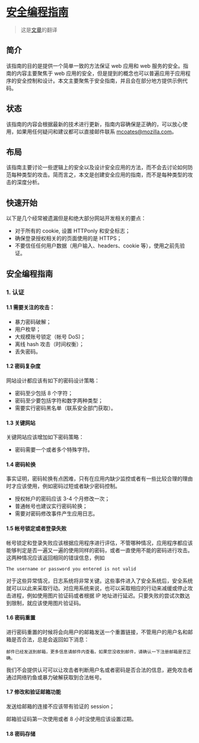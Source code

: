 # [安全编程指南](https://wiki.mozilla.org/WebAppSec/Secure_Coding_Guidelines)


> 这是[文章](https://wiki.mozilla.org/WebAppSec/Secure_Coding_Guidelines)的翻译

## 简介
该指南的目的是提供一个简单一致的方法保证 web 应用和 web 服务的安全。指南的内容主要聚焦于 web 应用的安全，但是提到的概念也可以普遍应用于应用程序的安全控制和设计。本文主要聚焦于安全指南，并且会在部分地方提供示例代码。

## 状态
该指南的内容会根据最新的技术进行更新，指南内容确保是正确的，可以放心使用，如果用任何疑问和建议都可以直接邮件联系 mcoates@mozilla.com。

## 布局
该指南主要讨论一些逻辑上的安全以及设计安全应用的方法，而不会去讨论如何防范每种类型的攻击。简而言之，本文是创建安全应用的指南，而不是每种类型的攻击的深度分析。

## 快速开始
以下是几个经常被遗漏但是和绝大部分网站开发相关的要点：<br>
 * 对于所有的 cookie, 设置 HTTPonly 和安全标志；<br>
 * 确保登录授权相关的的页面使用的是 HTTPS；<br>
 * 不要信任任何用户数据（用户输入、headers、cookie 等），使用之前先验证。

## 安全编程指南

### 1. 认证
#### 1.1 需要关注的攻击：

 * 暴力密码破解；
 * 用户枚举；
 * 大规模账号锁定（帐号 DoS)；
 * 离线 hash 攻击（时间权衡）；
 * 丢失密码。

#### 1.2 密码复杂度
网站设计都应该有如下的密码设计策略：

* 密码至少包括 8 个字符；
* 密码至少要包括字符和数字两种类型；
* 需要实行密码黑名单（联系安全部门获取）。

#### 1.3 关键网站
关键网站应该增加如下密码策略：

* 密码需要一个或者多个特殊字符。

#### 1.4 密码轮换
事实证明，密码轮换有点困难，只有在应用内缺少监控或者有一些比较合理的理由时才应该使用，例如密码过短或者缺少密码控制。

* 授权帐户的密码应该 3-4 个月修改一次；
* 普通帐号也建议实行密码轮换；
* 需要对密码修改事件产生应用日志。

#### 1.5 帐号锁定或者登录失败
帐号锁定和登录失败应该根据应用程序进行评估，不管哪种情况，应用程序都应该能够判定是否一遍又一遍的使用同样的密码，或者一直使用不能的密码进行攻击。这两种情况应该返回相同的错误信息，例如

```
The username or password you entered is not valid
```

对于这些异常情况，日志系统将非常关键。这些事件进入了安全系统后，安全系统就可以以此来采取行动。对应用系统来说，也可以采取相应的行动来减缓或停止攻击进程，例如使用图片验证码或者根据 IP 地址进行延迟。只要失败的尝试次数达到限制，就应该使用图片验证码。

#### 1.6 密码重置
进行密码重置的时候将会向用户的邮箱发送一个重置链接，不管用户的用户名和邮箱是否合法，总是会返回如下消息：

```
邮件已经发送到邮箱，更多信息请邮件内查看。如果您没收到邮件，请确认一下注册邮箱是否正确。
```

我们不会提供认可可以让攻击者判断用户名或者密码是否合法的信息，避免攻击者通过网络钓鱼或暴力破解获取到合法帐号。

#### 1.7 修改和验证邮箱功能

发送给邮箱的连接不应该带有验证的 session；

邮箱验证码第一次使用或者 8 小时没使用应该设置过期。

#### 1.8 密码存储

